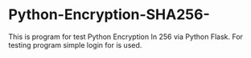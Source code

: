 # Python-Encryption-SHA256-
This is program for test Python Encryption In 256 via Python Flask. For testing program simple login for is used.
